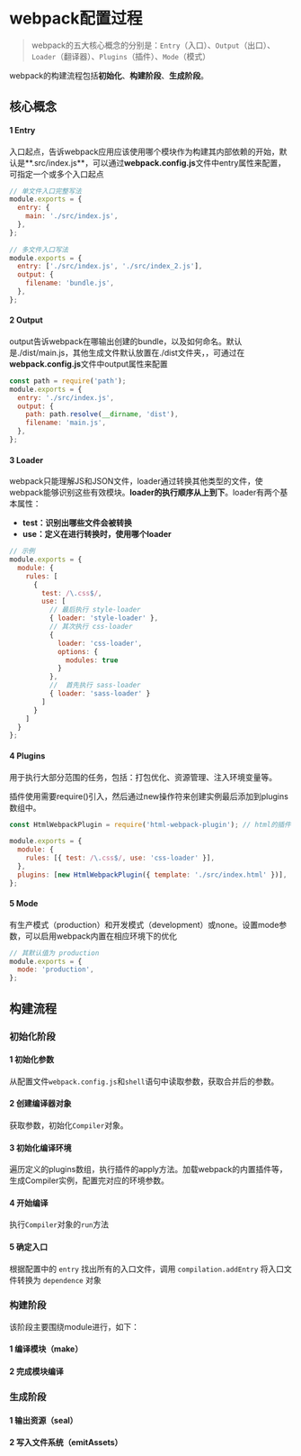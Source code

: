 # webpack配置过程

> webpack的五大核心概念的分别是：`Entry`（入口）、`Output`（出口）、`Loader`（翻译器）、`Plugins`（插件）、`Mode`（模式）

webpack的构建流程包括**初始化**、**构建阶段**、**生成阶段**。



## 核心概念

#### 1 Entry

入口起点，告诉webpack应用应该使用哪个模块作为构建其内部依赖的开始，默认是**.src/index.js**，可以通过**webpack.config.js**文件中entry属性来配置，可指定一个或多个入口起点

```js
// 单文件入口完整写法
module.exports = {
  entry: {
    main: './src/index.js',
  },
};
 
// 多文件入口写法
module.exports = {
  entry: ['./src/index.js', './src/index_2.js'],
  output: {
    filename: 'bundle.js',
  },
};
```

#### 2 Output

output告诉webpack在哪输出创建的bundle，以及如何命名。默认是./dist/main.js，其他生成文件默认放置在./dist文件夹，，可通过在**webpack.config.js**文件中output属性来配置

```js
const path = require('path');
module.exports = {
  entry: './src/index.js',
  output: {
    path: path.resolve(__dirname, 'dist'),
    filename: 'main.js',
  },
};
```

#### 3 Loader

webpack只能理解JS和JSON文件，loader通过转换其他类型的文件，使webpack能够识别这些有效模块。**loader的执行顺序从上到下**。loader有两个基本属性：

- **test：识别出哪些文件会被转换**
- **use：定义在进行转换时，使用哪个loader**

```js
// 示例
module.exports = {
  module: {
    rules: [
      {
        test: /\.css$/,
        use: [
          // 最后执行 style-loader
          { loader: 'style-loader' },
          // 其次执行 css-loader
          {
            loader: 'css-loader',
            options: {
              modules: true
            }
          },
          //  首先执行 sass-loader
          { loader: 'sass-loader' }
        ]
      }
    ]
  }
};
```

#### 4 Plugins

用于执行大部分范围的任务，包括：打包优化、资源管理、注入环境变量等。

插件使用需要require()引入，然后通过new操作符来创建实例最后添加到plugins数组中。

```js
const HtmlWebpackPlugin = require('html-webpack-plugin'); // html的插件
 
module.exports = {
  module: {
    rules: [{ test: /\.css$/, use: 'css-loader' }],
  },
  plugins: [new HtmlWebpackPlugin({ template: './src/index.html' })],
};
```

#### 5 Mode

有生产模式（production）和开发模式（development）或none。设置mode参数，可以启用webpack内置在相应环境下的优化

```js
// 其默认值为 production
module.exports = {
  mode: 'production',
};
```



## 构建流程

### 初始化阶段

#### 1 初始化参数

从配置文件`webpack.config.js`和`shell`语句中读取参数，获取合并后的参数。

#### 2 创建编译器对象

获取参数，初始化`Compiler`对象。

#### 3 初始化编译环境

遍历定义的plugins数组，执行插件的apply方法。加载webpack的内置插件等，生成Compiler实例，配置完对应的环境参数。

#### 4 开始编译

执行`Compiler`对象的`run`方法

#### 5 确定入口

根据配置中的 `entry` 找出所有的入口文件，调用 `compilation.addEntry` 将入口文件转换为 `dependence` 对象



### 构建阶段

该阶段主要围绕module进行，如下：

#### 1 编译模块（make）

#### 2 完成模块编译

### 生成阶段

#### 1 输出资源（seal）

#### 2 写入文件系统（emitAssets）

